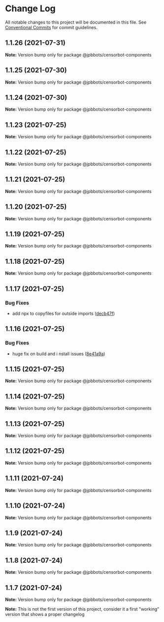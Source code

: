 # Change Log

All notable changes to this project will be documented in this file.
See [Conventional Commits](https://conventionalcommits.org) for commit guidelines.

## 1.1.26 (2021-07-31)

**Note:** Version bump only for package @jpbbots/censorbot-components





## 1.1.25 (2021-07-30)

**Note:** Version bump only for package @jpbbots/censorbot-components





## 1.1.24 (2021-07-30)

**Note:** Version bump only for package @jpbbots/censorbot-components





## 1.1.23 (2021-07-25)

**Note:** Version bump only for package @jpbbots/censorbot-components





## 1.1.22 (2021-07-25)

**Note:** Version bump only for package @jpbbots/censorbot-components





## 1.1.21 (2021-07-25)

**Note:** Version bump only for package @jpbbots/censorbot-components





## 1.1.20 (2021-07-25)

**Note:** Version bump only for package @jpbbots/censorbot-components





## 1.1.19 (2021-07-25)

**Note:** Version bump only for package @jpbbots/censorbot-components





## 1.1.18 (2021-07-25)

**Note:** Version bump only for package @jpbbots/censorbot-components





## 1.1.17 (2021-07-25)


### Bug Fixes

* add npx to copyfiles for outside imports ([decb47f](https://github.com/JPBBots/censorbot-components/commit/decb47f6eebf3f01ea993f5169e3479cea4591fe))





## 1.1.16 (2021-07-25)


### Bug Fixes

* huge fix on build and i nstall issues ([8e41a9a](https://github.com/JPBBots/censorbot-components/commit/8e41a9aa94c343475b1ac5c931b2d7c09a7e56fe))





## 1.1.15 (2021-07-25)

**Note:** Version bump only for package @jpbbots/censorbot-components





## 1.1.14 (2021-07-25)

**Note:** Version bump only for package @jpbbots/censorbot-components





## 1.1.13 (2021-07-25)

**Note:** Version bump only for package @jpbbots/censorbot-components





## 1.1.12 (2021-07-25)

**Note:** Version bump only for package @jpbbots/censorbot-components





## 1.1.11 (2021-07-24)

**Note:** Version bump only for package @jpbbots/censorbot-components





## 1.1.10 (2021-07-24)

**Note:** Version bump only for package @jpbbots/censorbot-components





## 1.1.9 (2021-07-24)

**Note:** Version bump only for package @jpbbots/censorbot-components





## 1.1.8 (2021-07-24)

**Note:** Version bump only for package @jpbbots/censorbot-components





## 1.1.7 (2021-07-24)

**Note:** Version bump only for package @jpbbots/censorbot-components

**Note:** This is not the first version of this project, consider it a first "working" version that shows a proper changelog
